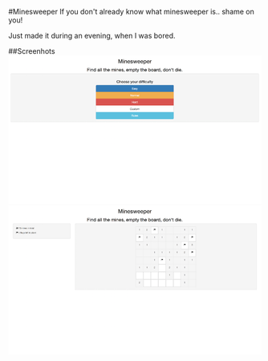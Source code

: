 #Minesweeper
If you don't already know what minesweeper is.. shame on you!

Just made it during an evening, when I was bored.

##Screenhots
![Menu screenshot](screenshots/minesweeper-menu.png)
![In game screenshot](screenshots/minesweeper-ingame.png)
